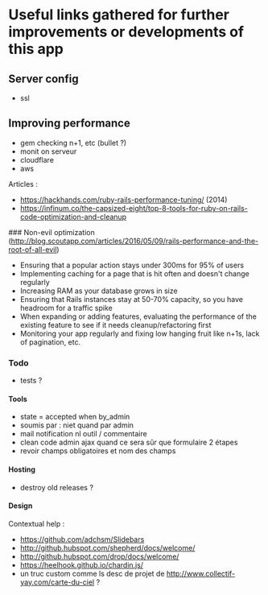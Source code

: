 # Useful links gathered for further improvements or developments of this app

## Server config
- ssl 

## Improving performance
- gem checking n+1, etc (bullet ?)
- monit on serveur
- cloudflare
- aws

Articles : 

- https://hackhands.com/ruby-rails-performance-tuning/ (2014)
- https://infinum.co/the-capsized-eight/top-8-tools-for-ruby-on-rails-code-optimization-and-cleanup



### Non-evil optimization (http://blog.scoutapp.com/articles/2016/05/09/rails-performance-and-the-root-of-all-evil)
- Ensuring that a popular action stays under 300ms for 95% of users
- Implementing caching for a page that is hit often and doesn't change regularly
- Increasing RAM as your database grows in size
- Ensuring that Rails instances stay at 50-70% capacity, so you have headroom for a traffic spike
- When expanding or adding features, evaluating the performance of the existing feature to see if it needs cleanup/refactoring first
- Monitoring your app regularly and fixing low hanging fruit like n+1s, lack of pagination, etc.


### Todo 

- tests ?

#### Tools

- state = accepted when by_admin
- soumis par : niet quand par admin
- mail notification nl outil / commentaire
- clean code admin ajax quand ce sera sûr que formulaire 2 étapes
- revoir champs obligatoires et nom des champs

#### Hosting

- destroy old releases ?

#### Design

Contextual help :
- https://github.com/adchsm/Slidebars
- http://github.hubspot.com/shepherd/docs/welcome/
- http://github.hubspot.com/drop/docs/welcome/
- https://heelhook.github.io/chardin.js/
- un truc custom comme ls desc de projet de http://www.collectif-yay.com/carte-du-ciel ?